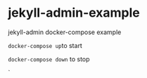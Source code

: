 # jekyll-admin-example
jekyll-admin docker-compose example

`docker-compose up`to start

`docker-compose down` to stop

`
